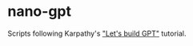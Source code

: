 # nano-gpt
Scripts following Karpathy's ["Let's build GPT"](https://www.youtube.com/watch?v=kCc8FmEb1nY) tutorial.
